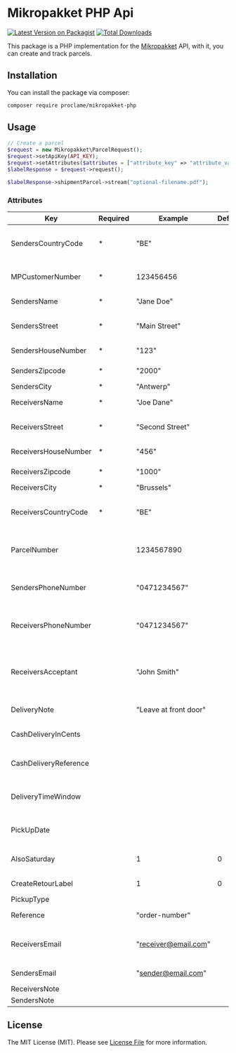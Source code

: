 # Mikropakket PHP Api

[![Latest Version on Packagist](https://img.shields.io/packagist/v/proclame/mikropakket-php.svg?style=flat-square)](https://packagist.org/packages/proclame/micropakket-php)
[![Total Downloads](https://img.shields.io/packagist/dt/proclame/mikropakket-php.svg?style=flat-square)](https://packagist.org/packages/proclame/mikropakket-php)

[comment]: <> ([![GitHub Tests Action Status]&#40;https://img.shields.io/github/workflow/status/proclame/mikropakket-php/run-tests?label=tests&#41;]&#40;https://github.com/proclame/mikropakket-php/actions?query=workflow%3ATests+branch%3Amaster&#41;)

[comment]: <> ([![GitHub Code Style Action Status]&#40;https://img.shields.io/github/workflow/status/proclame/mikropakket-php/Check%20&%20fix%20styling?label=code%20style&#41;]&#40;https://github.com/proclame/mikropakket-php/actions?query=workflow%3A"Check+%26+fix+styling"+branch%3Amaster&#41;)


This package is a PHP implementation for the [Mikropakket](https://www.mikropakket.be/) API, with it, you can create and track parcels.

## Installation

You can install the package via composer:

```bash
composer require proclame/mikropakket-php
```

## Usage

```php
// Create a parcel
$request = new Mikropakket\ParcelRequest();
$request->setApiKey(API_KEY);
$request->setAttributes($attributes = ["attribute_key" => "attribute_value"]);
$labelResponse = $request->request();

$labelResponse->shipmentParcel->stream("optional-filename.pdf");
```

### Attributes
Key | Required | Example | Default | Description
--- | --- | --- | --- | ---
SendersCountryCode | * | "BE" | | Countrycode from sender in isocode-1366 format
MPCustomerNumber | * | 123456456 | | Mikropakket Customer number
SendersName | * | "Jane Doe" | | Name of the parcel sender
SendersStreet | * | "Main Street" | | Senders street (no housenumber) 
SendersHouseNumber | * | "123" | | Senders Housenumber
SendersZipcode | * | "2000" | | Senders Zip Code
SendersCity | * | "Antwerp" | | Senders City
ReceiversName | * | "Joe Dane" | | Receivers Name
ReceiversStreet | * | "Second Street" | | Receivers Street (no housenumber)
ReceiversHouseNumber | * | "456" | | Receivers Housenumber
ReceiversZipcode | * | "1000" | | Receivers Zip Code
ReceiversCity | * | "Brussels" | | Receivers City
ReceiversCountryCode | * | "BE" | | Countrycode addressee in isocode-1366 format
ParcelNumber | | 1234567890 | | Unique parcel nr, length 10 digits (unsure of purpose) 
SendersPhoneNumber | | "0471234567" | | Senders Phone Number (unsure if used)
ReceiversPhoneNumber | | "0471234567" | | Receivers Phone Number (unsure if used)
ReceiversAcceptant | | "John Smith" | | Receivers personal name (eg: if ReceiversName = business name)
DeliveryNote | | "Leave at front door" | | Delivery directions
CashDeliveryInCents | | | | Not sure this is supported in BE
CashDeliveryReference | | | | Not sure this is supported in BE
DeliveryTimeWindow | | | | Timewindow for delivery on time in iso8601 format
PickUpDate | | | | Date of pick up at senders location
AlsoSaturday | | 1 | 0 | Also enable delivery on Saturday
CreateRetourLabel | | 1 | 0 | Create return label as  well 
PickupType | | | | Unsure
Reference | | "order-number" | | Reference for the order 
ReceiversEmail | | "receiver@email.com" | | Receivers Email address (for notification) 
SendersEmail | | "sender@email.com" | | Senders Email address
ReceiversNote | | | | Unsure
SendersNote | | | | Unsure

[comment]: <> (## Testing)

[comment]: <> (```bash)

[comment]: <> (composer test)

[comment]: <> (```)

[comment]: <> (## Changelog)

[comment]: <> (Please see [CHANGELOG]&#40;CHANGELOG.md&#41; for more information on what has changed recently.)

[comment]: <> (## Contributing)

[comment]: <> (Please see [CONTRIBUTING]&#40;.github/CONTRIBUTING.md&#41; for details.)

[comment]: <> (## Security Vulnerabilities)

[comment]: <> (Please review [our security policy]&#40;../../security/policy&#41; on how to report security vulnerabilities.)

[comment]: <> (## Credits)

[comment]: <> (- [:author_name]&#40;https://github.com/:author_username&#41;)

[comment]: <> (- [All Contributors]&#40;../../contributors&#41;)

## License

The MIT License (MIT). Please see [License File](LICENSE.md) for more information.
